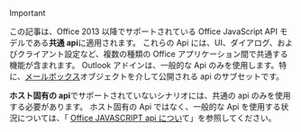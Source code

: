 > [!IMPORTANT]
> この記事は、Office 2013 以降でサポートされている Office JavaScript API モデルである**共通 api**に適用されます。 これらの Api には、UI、ダイアログ、およびクライアント設定など、複数の種類の Office アプリケーション間で共通する機能が含まれます。 Outlook アドインは、一般的な Api のみを使用します。特に、[メールボックス](/javascript/api/outlook/Office.mailbox)オブジェクトを介して公開される api のサブセットです。 
> 
> **ホスト固有の api**でサポートされていないシナリオには、共通の api のみを使用する必要があります。 ホスト固有の Api ではなく、一般的な Api を使用する状況については、「 [Office JAVASCRIPT api につい](../develop/understanding-the-javascript-api-for-office.md)て」を参照してください。